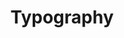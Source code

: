 ---
title: Typography
version: 0.1
badge: 'Version 0.1'
createdAt: "2020-10-14"
updatedAt: "2020-10-14" 
description: ''
position: 110
category: 'Components'
---